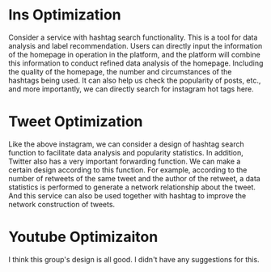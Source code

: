 # Ins Optimization
Consider a service with hashtag search functionality. This is a tool for data analysis and label recommendation. Users can directly input the information of the homepage in operation in the platform, and the platform will combine this information to conduct refined data analysis of the homepage. Including the quality of the homepage, the number and circumstances of the hashtags being used. It can also help us check the popularity of posts, etc., and more importantly, we can directly search for instagram hot tags here.

# Tweet Optimization
Like the above instagram, we can consider a design of hashtag search function to facilitate data analysis and popularity statistics. In addition, Twitter also has a very important forwarding function. We can make a certain design according to this function. For example, according to the number of retweets of the same tweet and the author of the retweet, a data statistics is performed to generate a network relationship about the tweet. And this service can also be used together with hashtag to improve the network construction of tweets.

# Youtube Optimizaiton
I think this group's design is all good. I didn't have any suggestions for this.